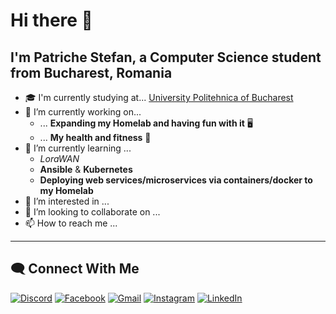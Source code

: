 # Hi there 👋

## I'm Patriche Stefan, a Computer Science student from Bucharest, Romania

- 🎓 I'm currently studying at... [University Politehnica of Bucharest](https://international.upb.ro/)
- 🔭 I’m currently working on...
  - ... **Expanding my Homelab and having fun with it** 🖥️
  - ... **My health and fitness** 💪
- 🌱 I’m currently learning ...
  - *LoraWAN*
  - **Ansible** & **Kubernetes**
  - **Deploying web services/microservices via containers/docker to my Homelab**
- 👀 I’m interested in ...
- 💞️ I’m looking to collaborate on ...
- 📫 How to reach me ...

---

## 🗨️ Connect With Me

[![Discord](https://img.shields.io/badge/discord-%237289DA.svg?&style=plastic&logo=discord&logoColor=white)][discord]
[![Facebook](https://img.shields.io/badge/facebook-%231877F2.svg?&style=plastic&logo=facebook&logoColor=white)][facebook]
[![Gmail](https://img.shields.io/badge/gmail-%23D14836.svg?&style=plastic&logo=gmail&logoColor=white)][gmail]
[![Instagram](https://img.shields.io/badge/instagram-%23E4405F.svg?&style=plastic&logo=instagram&logoColor=white)][instagram]
[![LinkedIn](https://img.shields.io/badge/linkedin-%230077B5.svg?&style=plastic&logo=linkedin&logoColor=white)][linkedin]

[discord]: https://discordapp.com/users/377140613776408588
[facebook]: https://www.facebook.com/patriche.stefan/
[gmail]: mailto:steffan.patriche@gmail.com
[instagram]: https://www.instagram.com/steffanpatriche/
[linkedin]: https://www.linkedin.com/in/stefan-patriche-933562208/
